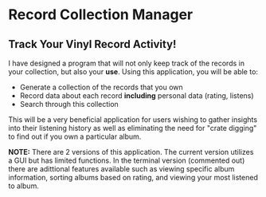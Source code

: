 # Record Collection Manager

## Track Your Vinyl Record Activity!

I have designed a program that will
not only keep track of the records in your collection, but also your **use**.
Using this application, you will be able to:
- Generate a collection of the records that you own
- Record data about each record **including** personal data (rating, listens)
- Search through this collection

This will be a very beneficial application for users wishing to gather insights into their
listening history as well as eliminating the need for "crate digging" to find out if you own
a particular album.

**NOTE:** There are 2 versions of this application. The current version
utilizes a GUI but has limited functions. In the terminal version (commented out) there are adittional features
available such as viewing specific album information, sorting albums based on rating, and viewing your most listened to
album.
